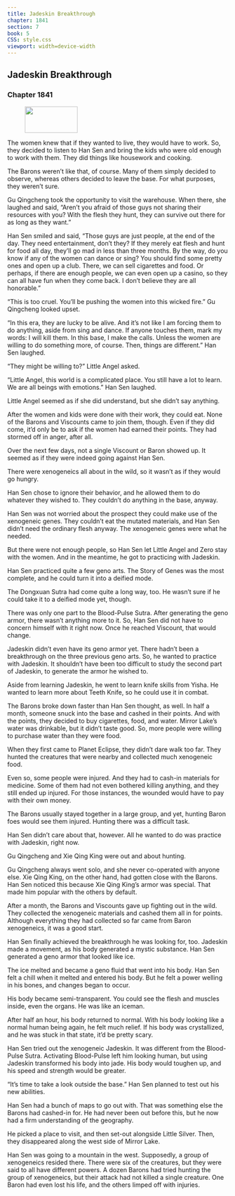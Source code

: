 ```yaml
---
title: Jadeskin Breakthrough
chapter: 1841
section: 7
book: 5
CSS: style.css
viewport: width=device-width
---
```


## Jadeskin Breakthrough

### Chapter 1841

<figure>
	<img src="../Images/gem.gif" alt="" id="gem" width="120" height="60" />
</figure>

The women knew that if they wanted to live, they would have to work. So, they decided to listen to Han Sen and bring the kids who were old enough to work with them. They did things like housework and cooking.

The Barons weren’t like that, of course. Many of them simply decided to observe, whereas others decided to leave the base. For what purposes, they weren’t sure.

Gu Qingcheng took the opportunity to visit the warehouse. When there, she laughed and said, “Aren’t you afraid of those guys not sharing their resources with you? With the flesh they hunt, they can survive out there for as long as they want.”

Han Sen smiled and said, “Those guys are just people, at the end of the day. They need entertainment, don’t they? If they merely eat flesh and hunt for food all day, they’ll go mad in less than three months. By the way, do you know if any of the women can dance or sing? You should find some pretty ones and open up a club. There, we can sell cigarettes and food. Or perhaps, if there are enough people, we can even open up a casino, so they can all have fun when they come back. I don’t believe they are all honorable.”

“This is too cruel. You’ll be pushing the women into this wicked fire.” Gu Qingcheng looked upset.

“In this era, they are lucky to be alive. And it’s not like I am forcing them to do anything, aside from sing and dance. If anyone touches them, mark my words: I will kill them. In this base, I make the calls. Unless the women are willing to do something more, of course. Then, things are different.” Han Sen laughed.

“They might be willing to?” Little Angel asked.

“Little Angel, this world is a complicated place. You still have a lot to learn. We are all beings with emotions.” Han Sen laughed.

Little Angel seemed as if she did understand, but she didn’t say anything.

After the women and kids were done with their work, they could eat. None of the Barons and Viscounts came to join them, though. Even if they did come, it’d only be to ask if the women had earned their points. They had stormed off in anger, after all.

Over the next few days, not a single Viscount or Baron showed up. It seemed as if they were indeed going against Han Sen.

There were xenogeneics all about in the wild, so it wasn’t as if they would go hungry.

Han Sen chose to ignore their behavior, and he allowed them to do whatever they wished to. They couldn’t do anything in the base, anyway.

Han Sen was not worried about the prospect they could make use of the xenogeneic genes. They couldn’t eat the mutated materials, and Han Sen didn’t need the ordinary flesh anyway. The xenogeneic genes were what he needed.

But there were not enough people, so Han Sen let Little Angel and Zero stay with the women. And in the meantime, he got to practicing with Jadeskin.

Han Sen practiced quite a few geno arts. The Story of Genes was the most complete, and he could turn it into a deified mode.

The Dongxuan Sutra had come quite a long way, too. He wasn’t sure if he could take it to a deified mode yet, though.

There was only one part to the Blood-Pulse Sutra. After generating the geno armor, there wasn’t anything more to it. So, Han Sen did not have to concern himself with it right now. Once he reached Viscount, that would change.

Jadeskin didn’t even have its geno armor yet. There hadn’t been a breakthrough on the three previous geno arts. So, he wanted to practice with Jadeskin. It shouldn’t have been too difficult to study the second part of Jadeskin, to generate the armor he wished to.

Aside from learning Jadeskin, he went to learn knife skills from Yisha. He wanted to learn more about Teeth Knife, so he could use it in combat.

The Barons broke down faster than Han Sen thought, as well. In half a month, someone snuck into the base and cashed in their points. And with the points, they decided to buy cigarettes, food, and water. Mirror Lake’s water was drinkable, but it didn’t taste good. So, more people were willing to purchase water than they were food.

When they first came to Planet Eclipse, they didn’t dare walk too far. They hunted the creatures that were nearby and collected much xenogeneic food.

Even so, some people were injured. And they had to cash-in materials for medicine. Some of them had not even bothered killing anything, and they still ended up injured. For those instances, the wounded would have to pay with their own money.

The Barons usually stayed together in a large group, and yet, hunting Baron foes would see them injured. Hunting there was a difficult task.

Han Sen didn’t care about that, however. All he wanted to do was practice with Jadeskin, right now.

Gu Qingcheng and Xie Qing King were out and about hunting.

Gu Qingcheng always went solo, and she never co-operated with anyone else. Xie Qing King, on the other hand, had gotten close with the Barons. Han Sen noticed this because Xie Qing King’s armor was special. That made him popular with the others by default.

After a month, the Barons and Viscounts gave up fighting out in the wild. They collected the xenogeneic materials and cashed them all in for points. Although everything they had collected so far came from Baron xenogeneics, it was a good start.

Han Sen finally achieved the breakthrough he was looking for, too. Jadeskin made a movement, as his body generated a mystic substance. Han Sen generated a geno armor that looked like ice.

The ice melted and became a geno fluid that went into his body. Han Sen felt a chill when it melted and entered his body. But he felt a power welling in his bones, and changes began to occur.

His body became semi-transparent. You could see the flesh and muscles inside, even the organs. He was like an iceman.

After half an hour, his body returned to normal. With his body looking like a normal human being again, he felt much relief. If his body was crystallized, and he was stuck in that state, it’d be pretty scary.

Han Sen tried out the xenogeneic Jadeskin. It was different from the Blood-Pulse Sutra. Activating Blood-Pulse left him looking human, but using Jadeskin transformed his body into jade. His body would toughen up, and his speed and strength would be greater.

“It’s time to take a look outside the base.” Han Sen planned to test out his new abilities.

Han Sen had a bunch of maps to go out with. That was something else the Barons had cashed-in for. He had never been out before this, but he now had a firm understanding of the geography.

He picked a place to visit, and then set-out alongside Little Silver. Then, they disappeared along the west side of Mirror Lake.

Han Sen was going to a mountain in the west. Supposedly, a group of xenogeneics resided there. There were six of the creatures, but they were said to all have different powers. A dozen Barons had tried hunting the group of xenogeneics, but their attack had not killed a single creature. One Baron had even lost his life, and the others limped off with injuries.